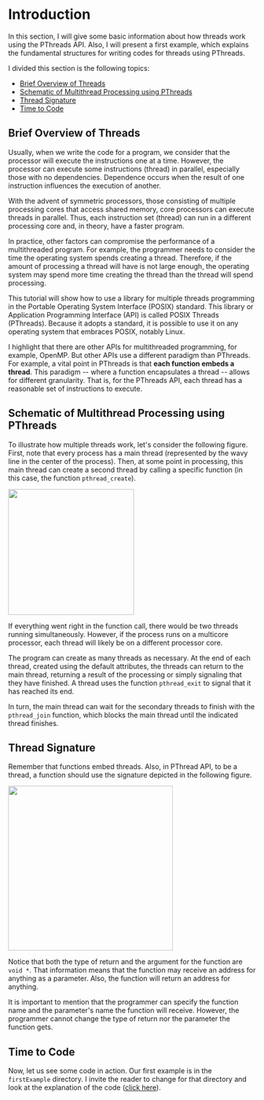 # Introduction
In this section, I will give some basic information about how threads work using the PThreads API. Also, I will present a first example, which explains the fundamental structures for writing codes for threads using PThreads.

I divided this section is the following topics:
- [Brief Overview of Threads](#Brief-Overview-of-Threads)
- [Schematic of Multithread Processing using PThreads](#Schematic-of-Multithread-Processing-using-PThreads)
- [Thread Signature](#Thread-Signature)
- [Time to Code](#Time-to-Code)


## Brief Overview of Threads
Usually, when we write the code for a program, we consider that the processor will execute the instructions one at a time. However, the processor can execute some instructions (thread) in parallel, especially those with no dependencies. Dependence occurs when the result of one instruction influences the execution of another.

With the advent of symmetric processors, those consisting of multiple processing cores that access shared memory, core processors can execute threads in parallel. Thus, each instruction set (thread) can run in a different processing core and, in theory, have a faster program.

In practice, other factors can compromise the performance of a multithreaded program. For example, the programmer needs to consider the time the operating system spends creating a thread. Therefore, if the amount of processing a thread will have is not large enough, the operating system may spend more time creating the thread than the thread will spend processing.

This tutorial will show how to use a library for multiple threads programming in the Portable Operating System Interface (POSIX) standard. This library or Application Programming Interface (API) is called POSIX Threads (PThreads). Because it adopts a standard, it is possible to use it on any operating system that embraces POSIX, notably Linux.

I highlight that there are other APIs for multithreaded programming, for example, OpenMP. But other APIs use a different paradigm than PThreads. For example, a vital point in PThreads is that **each function embeds a thread**. This paradigm -- where a function encapsulates a thread -- allows for different granularity. That is, for the PThreads API, each thread has a reasonable set of instructions to execute.

## Schematic of Multithread Processing using PThreads
To illustrate how multiple threads work, let's consider the following figure. First, note that every process has a main thread (represented by the wavy line in the center of the process). Then, at some point in processing, this main thread can create a second thread by calling a specific function (in this case, the function ``pthread_create``).

<img src="https://github.com/gradvohl/YAPTT/blob/main/figures/ThreadsBasics.png?raw=true" class="center" width=256 />

If everything went right in the function call, there would be two threads running simultaneously. However, if the process runs on a multicore processor, each thread will likely be on a different processor core.


The program can create as many threads as necessary. At the end of each thread, created using the default attributes, the threads can return to the main thread, returning a result of the processing or simply signaling that they have finished. A thread uses the function ``pthread_exit`` to signal that it has reached its end.

In turn, the main thread can wait for the secondary threads to finish with the ``pthread_join`` function, which blocks the main thread until the indicated thread finishes.

## Thread Signature
Remember that functions embed threads. Also, in PThread API, to be a thread, a function should use the signature depicted in the following figure.

<img src="https://github.com/gradvohl/YAPTT/blob/main/figures/ThreadSignature.png?raw=true" class="center" width=335 />

Notice that both the type of return and the argument for the function are ``void *``. That information means that the function may receive an address for anything as a parameter. Also, the function will return an address for anything.

It is important to mention that the programmer can specify the function name and the parameter's name the function will receive. However, the programmer cannot change the type of return nor the parameter the function gets.

## Time to Code
Now, let us see some code in action. Our first example is in the ``firstExample`` directory. I invite the reader to change for that directory and look at the explanation of the code ([click here](firstExample)).
